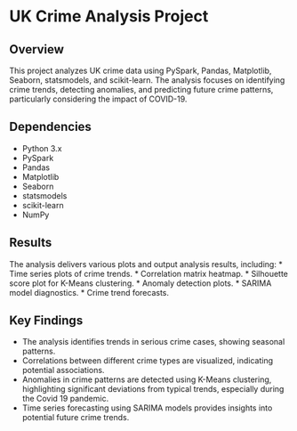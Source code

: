 # UK Crime Analysis Project

## Overview

This project analyzes UK crime data using PySpark, Pandas, Matplotlib, Seaborn, statsmodels, and scikit-learn. The analysis focuses on identifying crime trends, detecting anomalies, and predicting future crime patterns, particularly considering the impact of COVID-19.

## Dependencies

* Python 3.x
* PySpark
* Pandas
* Matplotlib
* Seaborn
* statsmodels
* scikit-learn
* NumPy

## Results
The analysis delivers various plots and output analysis results, including:
        * Time series plots of crime trends.
        * Correlation matrix heatmap.
        * Silhouette score plot for K-Means clustering.
        * Anomaly detection plots.
        * SARIMA model diagnostics.
        * Crime trend forecasts.

## Key Findings

* The analysis identifies trends in serious crime cases, showing seasonal patterns.
* Correlations between different crime types are visualized, indicating potential associations.
* Anomalies in crime patterns are detected using K-Means clustering, highlighting significant deviations from typical trends, especially during the Covid 19 pandemic.
* Time series forecasting using SARIMA models provides insights into potential future crime trends.
